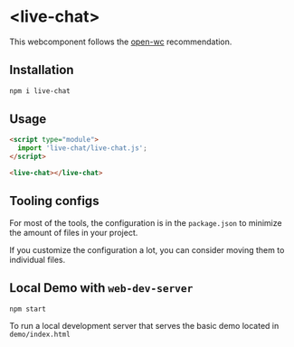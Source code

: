 # \<live-chat>

This webcomponent follows the [open-wc](https://github.com/open-wc/open-wc) recommendation.

## Installation

```bash
npm i live-chat
```

## Usage

```html
<script type="module">
  import 'live-chat/live-chat.js';
</script>

<live-chat></live-chat>
```



## Tooling configs

For most of the tools, the configuration is in the `package.json` to minimize the amount of files in your project.

If you customize the configuration a lot, you can consider moving them to individual files.

## Local Demo with `web-dev-server`

```bash
npm start
```

To run a local development server that serves the basic demo located in `demo/index.html`
